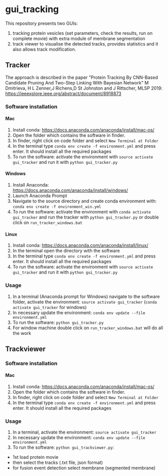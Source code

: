 # gui_tracking
This repository presents two GUIs: 
1) tracking protein vesicles  (set parameters, check the results, run on complete movie) with extra module of membrane segmentation
2) track viewer to visualise the detected tracks, provides statistics and it also allows track modification.

## Tracker 

The approach is described in the paper "Protein Tracking By CNN-Based Candidate Pruning And Two-Step Linking With Bayesian Network" M Dmitrieva, H L Zenner,J Richens,D St Johnston and J Rittscher, MLSP 2019:  https://ieeexplore.ieee.org/abstract/document/8918873 
### Software installation
#### Mac
1. Install conda:  https://docs.anaconda.com/anaconda/install/mac-os/
2. Open the folder which contains the software in finder.
3. In finder, right click on code folder and select `New Terminal at Folder`
4. In the terminal type `conda env create -f environment.yml` and press enter. It should install all the required packages
5. To run the software: activate the environment with `source activate gui_tracker` and run it with `python gui_tracker.py`

#### Windows
1. Install Anaconda: https://docs.anaconda.com/anaconda/install/windows/
2. Launch Anaconda Prompt
3. Navigate to the source directory and create conda environment with: `conda env create -f environment_win.yml`
4. To run the software: activate the environment with `conda activate gui_tracker` and run the tracker with `python gui_tracker.py` or double click on `run_tracker_windows.bat`

#### Linux
1. Install conda: https://docs.anaconda.com/anaconda/install/linux/
2. In the terminal open the directory with the software
3. In the terminal type `conda env create -f environment.yml` and press enter. It should install all the required packages
4. To run the software: activate the environment with `source activate gui_tracker` and run it with `python gui_tracker.py`

### Usage
1. In a terminal (Anaconda prompt for Windows) navigate to the software folder, activate the environment: `source activate gui_tracker` (`conda activate gui_tracker` for windows)
2. In necessary update the environment: `conda env update --file environment.yml`
3. To run the software: `python gui_tracker.py`
4. For window machine double click on `run_tracker_windows.bat` will do all the work



## Trackviewer
### Software installation
#### Mac
1. Install conda:  https://docs.anaconda.com/anaconda/install/mac-os/
2. Open the folder which contains the software in finder.
3. In finder, right click on code folder and select `New Terminal at Folder`
4. In the terminal type `conda env create -f environment.yml` and press enter. It should install all the required packages

### Usage
1. In a terminal, activate the environment: `source activate gui_tracker`
2. In necessary update the environment: `conda env update --file environment.yml`
3. To run the software: `python gui_trackviewer.py`:
  - 1st load protein movie
  - then select the tracks (.txt file, json format)
  - for fusion event detection select membrane (segmented membrane)

